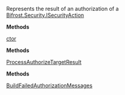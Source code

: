 Represents the result of an authorization of a [Bifrost.Security.ISecurityAction](Bifrost.Security.ISecurityAction)

**Methods**

[ctor](Bifrost.Security.AuthorizeActionResult.ctor)


**Methods**

[ProcessAuthorizeTargetResult](Bifrost.Security.AuthorizeActionResult.ProcessAuthorizeTargetResult)


**Methods**

[BuildFailedAuthorizationMessages](Bifrost.Security.AuthorizeActionResult.BuildFailedAuthorizationMessages)
